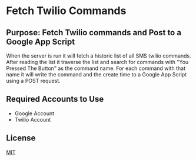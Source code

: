 # Fetch Twilio Commands

## Purpose: Fetch Twilio commands and Post to a Google App Script

When the server is run it will fetch a historic list of all SMS twilio commands.
After reading the list it traverse the list and search for commands with "You Pressed The Button" as the command name.
For each command with that name it will write the command and the create time to a Google App Script using a POST request.

## Required Accounts to Use

- Google Account
- Twilio Account

## License

[MIT](/LICENSE)
